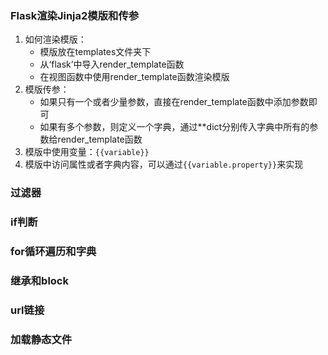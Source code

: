 ### Flask渲染Jinja2模版和传参

1. 如何渲染模版：
    * 模版放在templates文件夹下
    * 从‘flask’中导入render_template函数
    * 在视图函数中使用render_template函数渲染模版
2. 模版传参：
    * 如果只有一个或者少量参数，直接在render_template函数中添加参数即可
    * 如果有多个参数，则定义一个字典，通过**dict分别传入字典中所有的参数给render_template函数
3. 模版中使用变量：`{{variable}}`
4. 模版中访问属性或者字典内容，可以通过`{{variable.property}}`来实现

### 过滤器

### if判断

### for循环遍历和字典

### 继承和block

### url链接

### 加载静态文件

